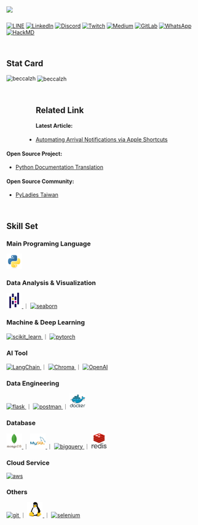 <h1 align="left">
  <a href="https://git.io/typing-svg">
    <img src="https://readme-typing-svg.herokuapp.com/?lines=Hey+There,+I'm+Becca;Welcome+to+my+Github+🚀&center=true&size=26&color=D8A1C4">
  </a>
</h1>

[![LINE](https://img.shields.io/badge/LINE-5CA179?style=for-the-badge&logo=line&logoColor=white)](https://line.me/ti/p/SVeSwye3Su)
[![LinkedIn](https://img.shields.io/badge/LinkedIn-5A7EA1?style=for-the-badge&logo=linkedin&logoColor=white)](https://www.linkedin.com/in/tzu-han-lin-778792130)
[![Discord](https://img.shields.io/badge/Discord-7D6A8C?style=for-the-badge&logo=discord&logoColor=white)](https://discord.com/users/852107753765994496)
[![Twitch](https://img.shields.io/badge/Twitch-6E50A5?style=for-the-badge&logo=twitch&logoColor=white)](https://www.twitch.tv/bebecca87)
[![Medium](https://img.shields.io/badge/Medium-8C8C8C?style=for-the-badge&logo=medium&logoColor=white)](https://medium.com/@beccalin.8359)
[![GitLab](https://img.shields.io/badge/GitLab-D08C5F?style=for-the-badge&logo=gitlab&logoColor=white)](https://gitlab.com/hihibecca)
[![WhatsApp](https://img.shields.io/badge/WhatsApp-77BFA3?style=for-the-badge&logo=whatsapp&logoColor=white)](https://wa.me/886958250090)
[![HackMD](https://img.shields.io/badge/HackMD-708090?style=for-the-badge&logo=hackmd&logoColor=white)](https://hackmd.io/@bF1OQ9axTNKvuB6AFFyt3g)

&nbsp;

## Stat Card

<p><img align="left" src="https://github-readme-stats.vercel.app/api/top-langs?username=beccalzh&show_icons=true&locale=en&layout=compact&theme=calm&hide_border=true" alt="beccalzh" height="164"/></p>

<p>&nbsp;<img align="center" src="https://github-readme-streak-stats.herokuapp.com?user=beccalzh&theme=calm&hide_border=true&date_format=M%20j%5B%2C%20Y%5D&mode=weekly&exclude_days=Sun%2CSat" alt="beccalzh" height="164"/></p>

&nbsp;

## Related Link

<!-- #### - Latest Article: [Automating Arrival Notifications via Apple Shortcuts](https://medium.com/@beccalin.8359/%E7%94%A8%E8%98%8B%E6%9E%9C%E6%8D%B7%E5%BE%91%E8%87%AA%E5%8B%95%E5%A0%B1%E5%82%99-f1732dd9f348) -->

#### Latest Article:

<!-- BLOG-POST-LIST:START -->
- [Automating Arrival Notifications via Apple Shortcuts](https://medium.com/@beccalin.8359/%E7%94%A8%E8%98%8B%E6%9E%9C%E6%8D%B7%E5%BE%91%E8%87%AA%E5%8B%95%E5%A0%B1%E5%82%99-f1732dd9f348?source=rss-89e6a457b9aa------2)
<!-- BLOG-POST-LIST:END -->

#### Open Source Project: 

- [Python Documentation Translation](https://github.com/python/python-docs-zh-tw)

#### Open Source Community: 
- [PyLadies Taiwan](https://tw.pyladies.com/)

&nbsp;

## Skill Set

### Main Programing Language

<p align="left">
    <a href="https://www.python.org"> 
        <img src="https://raw.githubusercontent.com/devicons/devicon/master/icons/python/python-original.svg" alt="python" height="40"/> 
    </a>
</p>

### Data Analysis & Visualization

<p align="left">
    <a href="https://pandas.pydata.org/"> 
        <img src="https://raw.githubusercontent.com/devicons/devicon/2ae2a900d2f041da66e950e4d48052658d850630/icons/pandas/pandas-original.svg" alt="pandas" height="40"/> 
    </a>｜
    <a href="https://seaborn.pydata.org/"> 
        <img src="https://seaborn.pydata.org/_images/logo-mark-lightbg.svg" alt="seaborn" height="40"/> 
    </a>
</p>
    
### Machine & Deep Learning
<p align="left">
    <a href="https://scikit-learn.org/"> 
        <img src="https://upload.wikimedia.org/wikipedia/commons/0/05/Scikit_learn_logo_small.svg" alt="scikit_learn" height="40"/> 
    </a> ｜
    <a href="https://pytorch.org/"> 
        <img src="https://www.vectorlogo.zone/logos/pytorch/pytorch-icon.svg" alt="pytorch" height="40"/> 
    </a> 
</p>

### AI Tool
<p aligh="left"> 
     <a href="https://www.langchain.com/"> 
        <img src="https://avatars.githubusercontent.com/u/126733545?v=4" alt="LangChain" height="40"/> 
    </a> ｜
    <a href="https://www.trychroma.com/"> 
        <img src="https://docs-sooty-chi.vercel.app/img/chroma.png" alt="Chroma" height="40"/> 
    </a> ｜
    <a href="https://openai.com/"> 
        <img src="https://static.vecteezy.com/system/resources/previews/022/227/364/original/openai-chatgpt-logo-icon-free-png.png" alt="OpenAI" height="40"/> 
    </a>
</p>

### Data Engineering
<p aligh="left"> 
     <a href="https://flask.palletsprojects.com/"> 
        <img src="https://www.vectorlogo.zone/logos/pocoo_flask/pocoo_flask-icon.svg" alt="flask" height="40"/> 
    </a> ｜
    <a href="https://postman.com"> 
        <img src="https://www.vectorlogo.zone/logos/getpostman/getpostman-icon.svg" alt="postman" height="40"/> 
    </a> ｜
    <a href="https://www.docker.com/"> 
        <img src="https://raw.githubusercontent.com/devicons/devicon/master/icons/docker/docker-original-wordmark.svg" alt="docker" height="40"/> 
    </a> 
</p>

### Database
<p aligh="left">
    <a href="https://www.mongodb.com/"> 
        <img src="https://raw.githubusercontent.com/devicons/devicon/master/icons/mongodb/mongodb-original-wordmark.svg" alt="mongodb" height="40"/> 
    </a> ｜
    <a href="https://www.mysql.com/"> 
        <img src="https://raw.githubusercontent.com/devicons/devicon/master/icons/mysql/mysql-original-wordmark.svg" alt="mysql" height="40"/> 
    </a> ｜
    <a href="https://redis.io"> 
        <img src="https://www.vectorlogo.zone/logos/google_bigquery/google_bigquery-icon.svg" alt="bigquery" height="40"/> 
    </a>  ｜
    <a href="https://redis.io"> 
        <img src="https://raw.githubusercontent.com/devicons/devicon/master/icons/redis/redis-original-wordmark.svg" alt="redis" height="40"/> 
    </a> 
</p>
    
### Cloud Service
<p aligh="left">
    <a href="https://aws.amazon.com"> 
        <img src="https://gdm-catalog-fmapi-prod.imgix.net/ProductLogo/d778954b-6cd4-4c7e-9010-5b86b708bbb0.png" alt="aws" height="40"/> 
    </a>
</p>

### Others
<p aligh="left">
    <a href="https://git-scm.com/"> 
        <img src="https://www.vectorlogo.zone/logos/git-scm/git-scm-icon.svg" alt="git" height="40"/> 
    </a> ｜
    <a href="https://www.linux.org/"> 
        <img src="https://raw.githubusercontent.com/devicons/devicon/master/icons/linux/linux-original.svg" alt="linux" height="40"/> 
    </a>｜
    <a href="https://www.selenium.dev"> 
        <img src="https://raw.githubusercontent.com/detain/svg-logos/780f25886640cef088af994181646db2f6b1a3f8/svg/selenium-logo.svg" alt="selenium" width="40" height="40"/> 
    </a>
</p>


